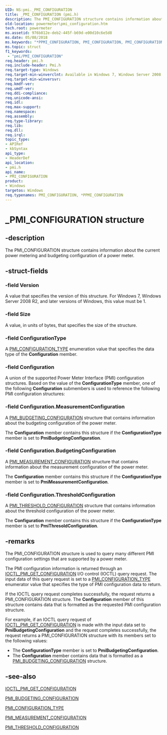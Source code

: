 ```yaml
---
UID: NS:pmi._PMI_CONFIGURATION
title: _PMI_CONFIGURATION (pmi.h)
description: The PMI_CONFIGURATION structure contains information about the current power metering and budgeting configuration of a power meter.
old-location: powermeter\pmi_configuration.htm
tech.root: powermeter
ms.assetid: 976b812e-deb2-445f-b69d-e00d10c6e5d8
ms.date: 05/08/2018
ms.keywords: "*PPMI_CONFIGURATION, PMI_CONFIGURATION, PMI_CONFIGURATION structure [Power Metering and Budgeting Devices], PPMI_CONFIGURATION, PPMI_CONFIGURATION structure pointer [Power Metering and Budgeting Devices], PowerMeterRef_f3279ebc-cd57-40e8-8571-a7d0d6bf3edc.xml, _PMI_CONFIGURATION, pmi/PMI_CONFIGURATION, pmi/PPMI_CONFIGURATION, powermeter.pmi_configuration"
ms.topic: struct
f1_keywords:
 - "pmi/PMI_CONFIGURATION"
req.header: pmi.h
req.include-header: Pmi.h
req.target-type: Windows
req.target-min-winverclnt: Available in Windows 7, Windows Server 2008 R2, and later versions of the Windows operating systems.
req.target-min-winversvr: 
req.kmdf-ver: 
req.umdf-ver: 
req.ddi-compliance: 
req.unicode-ansi: 
req.idl: 
req.max-support: 
req.namespace: 
req.assembly: 
req.type-library: 
req.lib: 
req.dll: 
req.irql: 
topic_type:
- APIRef
- kbSyntax
api_type:
- HeaderDef
api_location:
- pmi.h
api_name:
- PMI_CONFIGURATION
product:
- Windows
targetos: Windows
req.typenames: PMI_CONFIGURATION, *PPMI_CONFIGURATION
---
```


# _PMI_CONFIGURATION structure


## -description


The PMI_CONFIGURATION structure contains information about the current power metering and budgeting configuration of a power meter.


## -struct-fields




### -field Version

A value that specifies the version of this structure. For Windows 7, Windows Server 2008 R2, and later versions of Windows, this value must be 1.


### -field Size

A value, in units of bytes, that specifies the size of the structure.


### -field ConfigurationType

A <a href="https://docs.microsoft.com/windows-hardware/drivers/ddi/pmi/ne-pmi-pmi_configuration_type">PMI_CONFIGURATION_TYPE</a> enumeration value that specifies the data type of the <b>Configuration</b> member.


### -field Configuration

A union of the supported Power Meter Interface (PMI) configuration structures. Based on the value of the <b>ConfigurationType</b> member, one of the following <b>Configuration</b> submembers is used to reference the following PMI configuration structures:


### -field Configuration.MeasurementConfiguration

A <a href="https://docs.microsoft.com/windows-hardware/drivers/ddi/pmi/ns-pmi-_pmi_budgeting_configuration">PMI_BUDGETING_CONFIGURATION</a> structure that contains information about the budgeting configuration of the power meter.

The <b>Configuration</b> member contains this structure if the <b>ConfigurationType</b> member is set to <b>PmiBudgetingConfiguration</b>.


### -field Configuration.BudgetingConfiguration

A <a href="https://docs.microsoft.com/windows-hardware/drivers/ddi/pmi/ns-pmi-_pmi_measurement_configuration">PMI_MEASUREMENT_CONFIGURATION</a> structure that contains information about the measurement configuration of the power meter.

The <b>Configuration</b> member contains this structure if the <b>ConfigurationType</b> member is set to <b>PmiMeasurementConfiguration</b>.


### -field Configuration.ThresholdConfiguration

A <a href="https://docs.microsoft.com/windows-hardware/drivers/ddi/pmi/ns-pmi-_pmi_threshold_configuration">PMI_THRESHOLD_CONFIGURATION</a> structure that contains information about the threshold configuration of the power meter.

The <b>Configuration</b> member contains this structure if the <b>ConfigurationType</b> member is set to <b>PmiThresoldConfiguration</b>.


## -remarks



The PMI_CONFIGURATION structure is used to query many different PMI configuration settings that are supported by a power meter. 

The PMI configuration information is returned through an <a href="https://docs.microsoft.com/windows-hardware/drivers/ddi/pmi/ni-pmi-ioctl_pmi_get_configuration">IOCTL_PMI_GET_CONFIGURATION</a> I/O control (IOCTL) query request. The input data of this query request is set to a <a href="https://docs.microsoft.com/windows-hardware/drivers/ddi/pmi/ne-pmi-pmi_configuration_type">PMI_CONFIGURATION_TYPE</a> enumerator value that specifies the type of PMI configuration data to return.

If the IOCTL query request completes successfully, the request returns a PMI_CONFIGURATION structure. The <b>Configuration</b> member of this structure contains data that is formatted as the requested PMI configuration structure.

For example, if an IOCTL query request of <a href="https://docs.microsoft.com/windows-hardware/drivers/ddi/pmi/ni-pmi-ioctl_pmi_get_configuration">IOCTL_PMI_GET_CONFIGURATION</a> is made with the input data set to <b>PmiBudgetingConfiguration</b> and the request completes successfully, the request returns a PMI_CONFIGURATION structure with its members set to the following values:

<ul>
<li>
The <b>ConfigurationType</b> member is set to <b>PmiBudgetingConfiguration</b>.

</li>
<li>
The <b>Configuration</b> member contains data that is  formatted as a <a href="https://docs.microsoft.com/windows-hardware/drivers/ddi/pmi/ns-pmi-_pmi_budgeting_configuration">PMI_BUDGETING_CONFIGURATION</a> structure.

</li>
</ul>



## -see-also




<a href="https://docs.microsoft.com/windows-hardware/drivers/ddi/pmi/ni-pmi-ioctl_pmi_get_configuration">IOCTL_PMI_GET_CONFIGURATION</a>



<a href="https://docs.microsoft.com/windows-hardware/drivers/ddi/pmi/ns-pmi-_pmi_budgeting_configuration">PMI_BUDGETING_CONFIGURATION</a>



<a href="https://docs.microsoft.com/windows-hardware/drivers/ddi/pmi/ne-pmi-pmi_configuration_type">PMI_CONFIGURATION_TYPE</a>



<a href="https://docs.microsoft.com/windows-hardware/drivers/ddi/pmi/ns-pmi-_pmi_measurement_configuration">PMI_MEASUREMENT_CONFIGURATION</a>



<a href="https://docs.microsoft.com/windows-hardware/drivers/ddi/pmi/ns-pmi-_pmi_threshold_configuration">PMI_THRESHOLD_CONFIGURATION</a>
 

 

